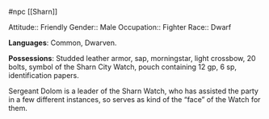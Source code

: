 #npc [[Sharn]]

Attitude:: Friendly
Gender:: Male
Occupation:: Fighter
Race:: Dwarf

**Languages**: Common, Dwarven.

**Possessions**: Studded leather armor, sap, morningstar, light crossbow, 20 bolts, symbol of the Sharn City Watch, pouch containing 12 gp, 6 sp, identification papers.

Sergeant Dolom is a leader of the Sharn Watch, who has assisted the party in a few different instances, so serves as kind of the “face” of the Watch for them.